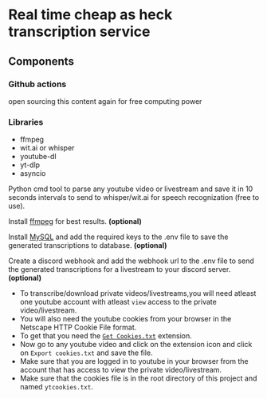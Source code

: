 # Real time cheap as heck transcription service

## Components

### Github actions

open sourcing this content again for free computing power

### Libraries

-   ffmpeg
-   wit.ai or whisper
-   youtube-dl
-   yt-dlp
-   asyncio

Python cmd tool to parse any youtube video or livestream and save it in 10 seconds intervals to send to whisper/wit.ai for speech recognization (free to use).

Install [ffmpeg](https://ffmpeg.org/download.html) for best results. **(optional)**

Install [MySQL](https://dev.mysql.com/downloads/installer/) and add the required keys to the .env file to save the generated transcriptions to database. **(optional)**

Create a discord webhook and add the webhook url to the .env file to send the generated transcriptions for a livestream to your discord server. **(optional)**

-   To transcribe/download private videos/livestreams,you will need atleast one youtube account with atleast `view` access to the private video/livestream.
-   You will also need the youtube cookies from your browser in the Netscape HTTP Cookie File format.
-   To get that you need the [`Get Cookies.txt`](https://chrome.google.com/webstore/detail/get-cookiestxt-clean/ahmnmhfbokciafffnknlekllgcnafnie?hl=en-GB) extension.
-   Now go to any youtube video and click on the extension icon and click on `Export cookies.txt` and save the file.
-   Make sure that you are logged in to youtube in your browser from the account that has access to view the private video/livestream.
-   Make sure that the cookies file is in the root directory of this project and named `ytcookies.txt`.
